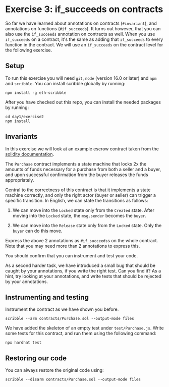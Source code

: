 # Exercise 3: if_succeeds on contracts

So far we have learned about annotations on contracts (`#invariant`), and annotations on functions (`#if_succeeds`).
It turns out however, that you can also use the `if_succeeds` annotation on contracts as well. When you use `if_succeeds` on a contract,
it's the same as adding that `if_succeeds` to every function in the contract. We will use an `if_succeeds` on the contract level for the following exercise.

## Setup

To run this exercise you will need `git`, `node` (version 16.0 or later) and `npm` and `scribble`.
You can install scribble globally by running:

```
npm install -g eth-scribble
```

After you have checked out this repo, you can install the needed packages by running:

```
cd day1/exercise2
npm install
```

## Invariants

In this exercise we will look at an example escrow contract taken from the
[solidity
documentation](https://docs.soliditylang.org/en/v0.8.17/solidity-by-example.html#safe-remote-purchase).

The `Purchase` contract implements a state machine that locks 2x the amounts of
funds necessary for a purchase from both a seller and a buyer, and upon
successful confirmation from the buyer releases the funds appropriately.

Central to the correctness of this contract is that it implements a state machine correctly, and only the
right actor (buyer or seller) can trigger a specific transition. In English, we can state the transitions as follows:

1. We can move into the `Locked` state only from the `Created` state. After moving into the `Locked` state, the `msg.sender` becomes the `buyer`.

2. We can move into the `Release` state only from the `Locked` state. Only the `buyer` can do this move.

Express the above 2 annotations as `#if_succeeds`s on the whole contract. Note that you may need more than 2 annotations to express this.

You should confirm that you can instrument and test your code.

As a second harder task, we have introduced a small bug that should be caught by your annotations, if you write the right test. Can you find it? As a hint, try looking at your annotations, and write tests that should be rejected by your annotations.

## Instrumenting and testing

Instrument the contract as we have shown you before.

```
scribble --arm contracts/Purchase.sol --output-mode files
```

We have added the skeleton of an empty test under `test/Purchase.js`. Write some tests for this contract, and run them using the following command:

```
npx hardhat test
```

## Restoring our code

You can always restore the original code using:

```
scribble --disarm contracts/Purchase.sol --output-mode files
```
